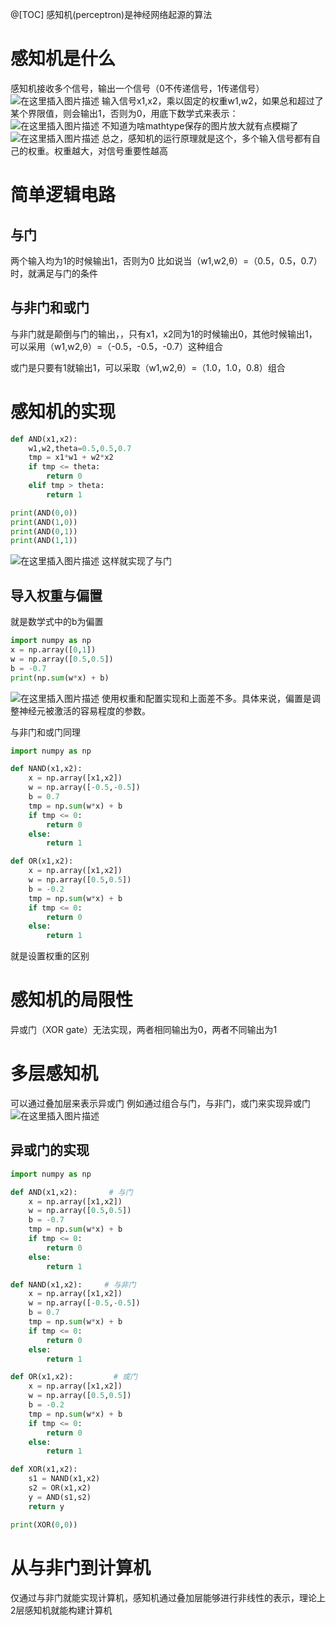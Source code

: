  @[TOC]
感知机(perceptron)是神经网络起源的算法
# 感知机是什么
感知机接收多个信号，输出一个信号（0不传递信号，1传递信号）
![在这里插入图片描述](https://img-blog.csdnimg.cn/3598f691cd884aada3260cb8aa8adb86.png)
输入信号x1,x2，乘以固定的权重w1,w2，如果总和超过了某个界限值，则会输出1，否则为0，用底下数学式来表示：
![在这里插入图片描述](https://img-blog.csdnimg.cn/7a48f03909c74f82bf3eb779a2723762.png)
不知道为啥mathtype保存的图片放大就有点模糊了
![在这里插入图片描述](https://img-blog.csdnimg.cn/b246606b48f14d26817982418c65d481.png)
总之，感知机的运行原理就是这个，多个输入信号都有自己的权重。权重越大，对信号重要性越高

# 简单逻辑电路
## 与门
两个输入均为1的时候输出1，否则为0
比如说当（w1,w2,θ）=（0.5，0.5，0.7）时，就满足与门的条件
## 与非门和或门
与非门就是颠倒与门的输出，，只有x1，x2同为1的时候输出0，其他时候输出1，可以采用（w1,w2,θ）=（-0.5，-0.5，-0.7）这种组合

或门是只要有1就输出1，可以采取（w1,w2,θ）=（1.0，1.0，0.8）组合

# 感知机的实现

```python
def AND(x1,x2):
    w1,w2,theta=0.5,0.5,0.7
    tmp = x1*w1 + w2*x2
    if tmp <= theta:
        return 0
    elif tmp > theta:
        return 1 

print(AND(0,0))
print(AND(1,0))
print(AND(0,1))
print(AND(1,1))
```
![在这里插入图片描述](https://img-blog.csdnimg.cn/c28f9fb5386c4c598bcd030e89789f6e.png)
这样就实现了与门
## 导入权重与偏置
就是数学式中的b为偏置

```python
import numpy as np
x = np.array([0,1])
w = np.array([0.5,0.5])
b = -0.7
print(np.sum(w*x) + b)
```
![在这里插入图片描述](https://img-blog.csdnimg.cn/e7b82b4531ad4eb596a2b3889877f682.png)
使用权重和配置实现和上面差不多。具体来说，偏置是调整神经元被激活的容易程度的参数。

与非门和或门同理

```python
import numpy as np

def NAND(x1,x2):
    x = np.array([x1,x2])
    w = np.array([-0.5,-0.5])
    b = 0.7
    tmp = np.sum(w*x) + b
    if tmp <= 0:
        return 0
    else:
        return 1

def OR(x1,x2):
    x = np.array([x1,x2])
    w = np.array([0.5,0.5])
    b = -0.2
    tmp = np.sum(w*x) + b
    if tmp <= 0:
        return 0
    else:
        return 1
```
就是设置权重的区别
# 感知机的局限性
异或门（XOR gate）无法实现，两者相同输出为0，两者不同输出为1
# 多层感知机
可以通过叠加层来表示异或门
例如通过组合与门，与非门，或门来实现异或门
![在这里插入图片描述](https://img-blog.csdnimg.cn/89b7c15cc7c748c0b2d63fe64248e32c.png)
## 异或门的实现

```python
import numpy as np

def AND(x1,x2):       # 与门
    x = np.array([x1,x2])
    w = np.array([0.5,0.5])
    b = -0.7
    tmp = np.sum(w*x) + b
    if tmp <= 0:
        return 0
    else:
        return 1 

def NAND(x1,x2):     # 与非门
    x = np.array([x1,x2])
    w = np.array([-0.5,-0.5])
    b = 0.7
    tmp = np.sum(w*x) + b
    if tmp <= 0:
        return 0
    else:
        return 1

def OR(x1,x2):         # 或门
    x = np.array([x1,x2])
    w = np.array([0.5,0.5])
    b = -0.2
    tmp = np.sum(w*x) + b
    if tmp <= 0:
        return 0
    else:
        return 1

def XOR(x1,x2):
    s1 = NAND(x1,x2)
    s2 = OR(x1,x2)
    y = AND(s1,s2)
    return y

print(XOR(0,0))
```

# 从与非门到计算机
仅通过与非门就能实现计算机，感知机通过叠加层能够进行非线性的表示，理论上2层感知机就能构建计算机
